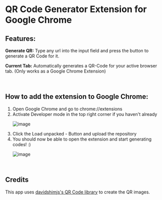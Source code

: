 <h1> QR Code Generator Extension for Google Chrome </h1>
<h2>Features: </h2>
<p><strong>Generate QR:</strong> Type any url into the input field and press the button to generate a QR Code for it.</p>
<p><strong>Current Tab:</strong> Automatically generates a QR-Code for your active browser tab. (Only works as a Google Chrome Extension)</p>
<br>
<h2>How to add the extension to Google Chrome:</h2>
<ol>
  <li>Open Google Chrome and go to chrome://extensions</li>
  <li>Activate Developer mode in the top right corner if you haven't already</li>
  
  ![image](https://github.com/user-attachments/assets/bee2a356-a478-4812-9da1-a92b38b18086)

  <li>Click the Load unpacked - Button and upload the repository</li>

  <li>You should now be able to open the extension and start generating codes! :)</li>

   ![image](https://github.com/user-attachments/assets/48aacb32-ac97-4785-89c3-ecb5be0e1177)


</ol>

<br>
<h2>Credits</h2>
<p>This app uses <a href="https://github.com/davidshimjs/qrcodejs">davidshimjs's QR Code library</a> to create the QR images.</p>
